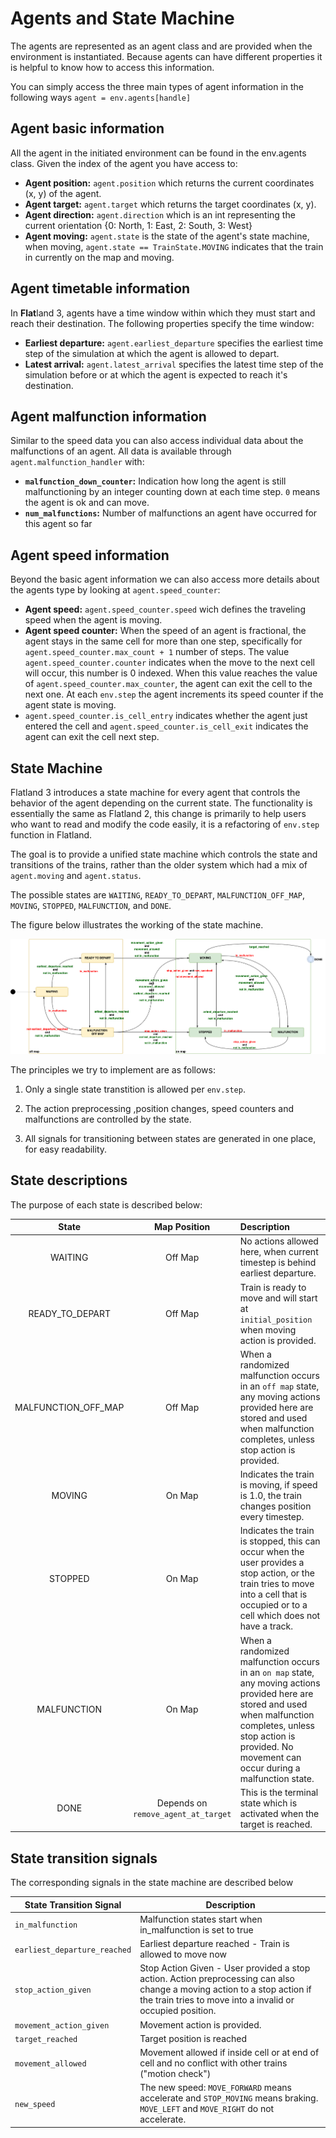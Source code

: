 Agents and State Machine
========================


The agents are represented as an agent class and are provided when the environment is instantiated. Because agents can have different properties it is helpful
to know how to access this information.

You can simply access the three main types of agent information in the following ways `agent = env.agents[handle]`

Agent basic information
-----------------------

All the agent in the initiated environment can be found in the env.agents class. Given the index of the agent you have access to:

- **Agent position:** `agent.position` which returns the current coordinates (x, y) of the agent.
- **Agent target:** `agent.target` which returns the target coordinates (x, y).
- **Agent direction:** `agent.direction` which is an int representing the current orientation {0: North, 1: East, 2: South, 3: West}
- **Agent moving:** `agent.state` is the state of the agent's state machine, when moving, `agent.state == TrainState.MOVING` indicates that the train in
  currently on the map and moving.

Agent timetable information
-----------------------

In **Flat**land 3, agents have a time window within which they must start and reach their destination. The following properties specify the time window:

- **Earliest departure:** `agent.earliest_departure` specifies the earliest time step of the simulation at which the agent is allowed to depart.
- **Latest arrival:** `agent.latest_arrival` specifies the latest time step of the simulation before or at which the agent is expected to reach it's
  destination.

Agent malfunction information
-----------------------

Similar to the speed data you can also access individual data about the
malfunctions of an agent. All data is available through
`agent.malfunction_handler` with:

- **`malfunction_down_counter`:** Indication how long the agent is still malfunctioning by an integer counting down at each time step. `0` means the agent is ok
  and can move.
- **`num_malfunctions`:** Number of malfunctions an agent have occurred for this agent so far

Agent speed information
-----------------------

Beyond the basic agent information we can also access more details about
the agents type by looking at `agent.speed_counter`:

- **Agent speed:** `agent.speed_counter.speed` wich defines the traveling speed when the agent is moving.
- **Agent speed counter:** When the speed of an agent is fractional, the agent stays in the same cell for more than one step, specifically for
  `agent.speed_counter.max_count + 1` number of steps. The value `agent.speed_counter.counter` indicates when the move to the next cell will occur, this number
  is 0 indexed. When this value reaches the value of `agent.speed_counter.max_counter`, the agent can exit the cell to the next one. At each `env.step` the
  agent increments its speed counter if the agent state is moving.
- `agent.speed_counter.is_cell_entry` indicates whether the agent just entered the cell and `agent.speed_counter.is_cell_exit` indicates the agent can exit the
  cell next step.

State Machine
--------------


Flatland 3 introduces a state machine for every agent that controls the behavior of the agent depending on the current state.
The functionality is essentially the same as Flatland 2, this change is
primarily to help users who want to read and modify the code easily, it is a refactoring of `env.step` function in Flatland.

The goal is to provide a unified state machine which controls the state and transitions of the trains, rather than the older system which had a mix of
`agent.moving` and `agent.status`.

The possible states are `WAITING`, `READY_TO_DEPART`, `MALFUNCTION_OFF_MAP`, `MOVING`, `STOPPED`, `MALFUNCTION`, and `DONE`.

The figure below illustrates the working of the state machine.

![State Machine](../../assets/images/state_machine.drawio.png)

[//]: # (```mermaid)

[//]: # (%%{ init: { 'theme': 'base', 'themeVariables': { 'background': '#f4f4f4' } } }%%)

[//]: # (graph TB)

[//]: # (    START&#40;&#40;"&nbsp;"&#41;&#41; --> WAITING)

[//]: # (    MALFUNCTION_OFF_MAP -- NOT <font color = green>in_malfunction</font><br/><font color = red>earliest_departure_reached</font><br/><font color = red>stop_action_given</font> --> STOPPED)

[//]: # (    READY_TO_DEPART -- <font color = red>in_malfunction</font> --> MALFUNCTION_OFF_MAP)

[//]: # (    READY_TO_DEPART -- <font color = green>valid_movement_action_given</font> --> MOVING)

[//]: # (    MALFUNCTION_OFF_MAP -- NOT <font color = green>in_malfunction</font><br/><font color = red>earliest_departure_reached</font><br/><font color = green>valid_movement_action_given</font> --> MOVING)

[//]: # (    MOVING -- NOT <font color = red>in_malfunction</font><br/><font color = green>target_reached</font> --> DONE)

[//]: # (    DONE --> END&#40;&#40;&#40;"&nbsp;"&#41;&#41;&#41;)

[//]: # (    subgraph On Map States)

[//]: # (        direction TB)

[//]: # (        WAITING -- <font color = red>in_malfunction</font> --> MALFUNCTION_OFF_MAP)

[//]: # (        WAITING -- <font color = red>earliest_departure_reached</font> --> READY_TO_DEPART)

[//]: # (        MALFUNCTION_OFF_MAP -- NOT <font color = green>in_malfunction</font><br/><font color = red>earliest_departure_reached</font><br/>NOT <font color = red>stop_action_given</font><br/>NOT <font color = green>valid_movement_action_given</font> --> READY_TO_DEPART)

[//]: # (        MALFUNCTION_OFF_MAP -- NOT <font color = green>in_malfunction</font><br/>NOT <font color = red>earliest_departure_reached</font> --> WAITING)

[//]: # (    end)

[//]: # ()

[//]: # (    subgraph Off Map States)

[//]: # (        direction TB)

[//]: # (        MOVING -- <font color = red>in_malfunction</font> --> MALFUNCTION)

[//]: # (        MOVING -- NOT <font color = red>in_malfunction</font><br/>NOT <font color = green>target_reached</font><br/><font color = red>stop_action_given</font> AND new_speed = = 0 --> STOPPED)

[//]: # (        STOPPED -- <font color = red>in_malfunction</font> --> MALFUNCTION)

[//]: # (        STOPPED -- NOT <font color = red>in_malfunction</font><br/><font color = green>valid_movement_action_given</font> --> MOVING)

[//]: # (        MALFUNCTION -- NOT <font color = green>in_malfunction</font><br/><font color = green>valid_movement_action_given</font> --> MOVING)

[//]: # (        MALFUNCTION -- NOT <font color = green>in_malfunction</font><br/>NOT <font color = green>valid_movement_action_given</font> --> STOPPED)

[//]: # (    end)

[//]: # ()

[//]: # (    START:::StartState)

[//]: # (    WAITING:::OffMapState)

[//]: # (    READY_TO_DEPART:::OffMapState)

[//]: # (    MALFUNCTION_OFF_MAP:::OffMapState)

[//]: # (    MOVING:::OnMapState)

[//]: # (    STOPPED:::OnMapState)

[//]: # (    MALFUNCTION:::OnMapState)

[//]: # (    END:::EndState)

[//]: # (    classDef OffMapState font-style: italic, font-weight: bold, fill: yellow, color: black)

[//]: # (    classDef OnMapState font-style: italic, font-weight: bold, fill: green, color: black)

[//]: # (    classDef StartState font-style: italic, font-weight: bold, fill: black, color: black)

[//]: # (    classDef EndState font-style: italic, font-weight: bold, fill: black, color: black)

[//]: # (```)

[//]: # ()

[//]: # (`valid_movement_action_given` stands for `movement_action_given` and `movement_allowed`)

[//]: # ()

[//]: # (Legend:)

[//]: # ()

[//]: # (```mermaid)

[//]: # (%%{ init: { 'theme': 'base', 'themeVariables': { 'background': '#f4f4f4' } } }%%)

[//]: # (stateDiagram-v2)

[//]: # (    direction LR)

[//]: # (    state "On Map State" as OnMapState)

[//]: # (    state "Off Map State" as OffMapState)

[//]: # (    OffMapState:::OffMapState)

[//]: # (    OnMapState:::OnMapState)

[//]: # (    state "State 1" as State1)

[//]: # (    state "State 2" as State2)

[//]: # (    state "State 1" as State3)

[//]: # (    state "State 2" as State4)

[//]: # (    State1 --> State2: <font color=red>Stopping signal</font>)

[//]: # (    State3 --> State4: <font color=green>Moving signal</font>)

[//]: # (    classDef OffMapState font-style: italic, font-weight: bold, fill: yellow, color: black)

[//]: # (    classDef OnMapState font-style: italic, font-weight: bold, fill: green, color: black)

[//]: # (```)


The principles we try to implement are as follows:

1. Only a single state transtition is allowed per `env.step`.

2. The action preprocessing ,position changes, speed counters and malfunctions are controlled by the state.

3. All signals for transitioning between states are generated in one place, for easy readability.

## State descriptions

The purpose of each state is described below:

|        State        |            Map Position             | Description                                                                                                                                                                                                                   |
|:-------------------:|:-----------------------------------:|:------------------------------------------------------------------------------------------------------------------------------------------------------------------------------------------------------------------------------|
|       WAITING       |               Off Map               | No actions allowed here, when current timestep is behind earliest departure.                                                                                                                                                  |
|   READY_TO_DEPART   |               Off Map               | Train is ready to move and will start at `initial_position` when moving action is provided.                                                                                                                                   |
| MALFUNCTION_OFF_MAP |               Off Map               | When a randomized malfunction occurs in an `off map` state, any moving actions provided here are stored and used when malfunction completes, unless stop action is provided.                                                  |
|       MOVING        |               On Map                | Indicates the train is moving, if speed is 1.0, the train changes position every timestep.                                                                                                                                    |
|       STOPPED       |               On Map                | Indicates the train is stopped, this can occur when the user provides a stop action, or the train tries to move into a cell that is occupied or to a cell which does not have a track.                                        |
|     MALFUNCTION     |               On Map                | When a randomized malfunction occurs in an `on map` state, any moving actions provided here are stored and used when malfunction completes, unless stop action is provided. No movement can occur during a malfunction state. |
|        DONE         | Depends on `remove_agent_at_target` | This is the terminal state which is activated when the target is reached.                                                                                                                                                     |

## State transition signals

The corresponding signals in the state machine are described below

| State Transition Signal      | Description                                                                                                                                                                            |
|------------------------------|----------------------------------------------------------------------------------------------------------------------------------------------------------------------------------------|
| `in_malfunction`             | Malfunction states start when in_malfunction is set to true                                                                                                                            |
| `earliest_departure_reached` | Earliest departure reached - Train is allowed to move now                                                                                                                              |
| `stop_action_given`          | Stop Action Given - User provided a stop action. Action preprocessing can also change a moving action to a stop action if the train tries to move into a invalid or occupied position. |
| `movement_action_given`      | Movement action is provided.                                                                                                                                                           |
| `target_reached`             | Target position is reached                                                                                                                                                             |
| `movement_allowed`           | Movement allowed if inside cell or at end of cell and no conflict with other trains ("motion check")                                                                                   |
| `new_speed`                  | The new speed: `MOVE_FORWARD` means accelerate and `STOP_MOVING` means braking. `MOVE_LEFT` and `MOVE_RIGHT` do not accelerate.                                                        |

[//]: # (## Old state diagram)

[//]: # ()

[//]: # (![Flatland 3 State Machine]&#40;https://flatland-association.github.io/flatland-book/_images/Flatland_3_State_Machine.jpg&#41;)

[//]: # ()

[//]: # (### Differences with code of old diagram added in the new diagram above)

[//]: # ()

[//]: # (* `MALFUNCTION OFF MAP --> READY_TO_DEPART`: malfunction_counter_complete and earliest_departure_reached **and not valid_movement_action_given and not)

[//]: # (  stop_action_given**)

[//]: # (* `MOVING --> DONE`: **not in_malfunction** and target_reached)

[//]: # (* `MOVING --> STOPPED`: **not in_malfunction and not target_reached** and &#40;stop_action_given or movement_conflict&#41;)

[//]: # (* `MALFUNCTION --> STOPPED`: malfunction_counter_complete **and not in_malfunction and not valid_movement_action_given**)